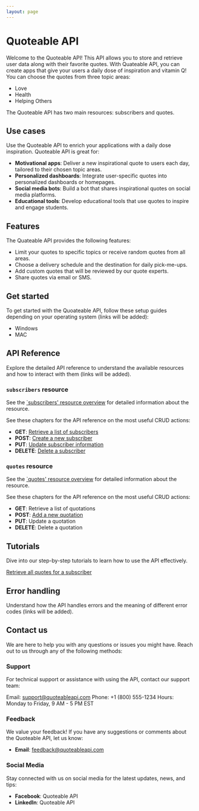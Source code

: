 ```yaml
---
layout: page
---
```


# Quoteable API

Welcome to the Quoteable API! This API allows you to store and retrieve user data along with their favorite quotes.
With Quateable API, you can create apps that give your users a daily dose of inspiration and vitamin Q!
You can choose the quotes from three topic areas:

* Love
* Health
* Helping Others

The Quoteable API has two main resources: subscribers and quotes.

## Use cases

Use the Quoteable API to enrich your applications with a daily dose inspiration. Quoteable API is great for:

* **Motivational apps**: Deliver a new inspirational quote to users each day, tailored to their chosen topic areas.
* **Personalized dashboards**: Integrate user-specific quotes into personalized dashboards or homepages.
* **Social media bots**: Build a bot that shares inspirational quotes on social media platforms.
* **Educational tools**: Develop educational tools that use quotes to inspire and engage students.

## Features

The Quateable API provides the following features:

* Limit your quotes to specific topics or receive random quotes from all areas.
* Choose a delivery schedule and the destination for daily pick-me-ups.
* Add custom quotes that will be reviewed by our quote experts.
* Share quotes via email or SMS.

## Get started

To get started with the Quoateable API, follow these setup guides depending on your operating system (links will be added):

* Windows
* MAC

## API Reference

Explore the detailed API reference to understand the available resources and how to interact with them (links will be added).

### `subscribers` resource

See the [`subscribers' resource overview](api/subscribers.md) for detailed information about the resource.

See these chapters for the API reference on the most useful CRUD actions:

* **GET**: [Retrieve a list of subscribers](api/subscribers-get-all-subscribers.md)
* **POST**: [Create a new subscriber](api/subscribers-add-subscriber.md)
* **PUT**: [Update subscriber information](api/subscribers-update-subscriber.md)
* **DELETE**: [Delete a subscriber](api/subscribers-delete-subscriber.md)

### `quotes` resource

See the [`quotes' resource overview](api/quotes.md) for detailed information about the resource.

See these chapters for the API reference on the most useful CRUD actions:

* **GET**: Retrieve a list of quotations
* **POST**: [Add a new quotation](api/quotes-add-quote.md)
* **PUT**: Update a quotation
* **DELETE**: Delete a quotation

## Tutorials

Dive into our step-by-step tutorials to learn how to use the API effectively.

[Retrieve all quotes for a subscriber](tutorials/all-quotes-for-subscriber.md)

## Error handling

Understand how the API handles errors and the meaning of different error codes (links will be added).

## Contact us

We are here to help you with any questions or issues you might have. Reach out to us through any of the following methods:

### Support

For technical support or assistance with using the API, contact our support team:

Email: <support@quoteableapi.com>
Phone: +1 (800) 555-1234
Hours: Monday to Friday, 9 AM - 5 PM EST

### Feedback

We value your feedback! If you have any suggestions or comments about the Quoteable API, let us know:

* **Email**: <feedback@quoteableapi.com>

### Social Media

Stay connected with us on social media for the latest updates, news, and tips:

* **Facebook**: Quoteable API
* **LinkedIn**: Quoteable API
